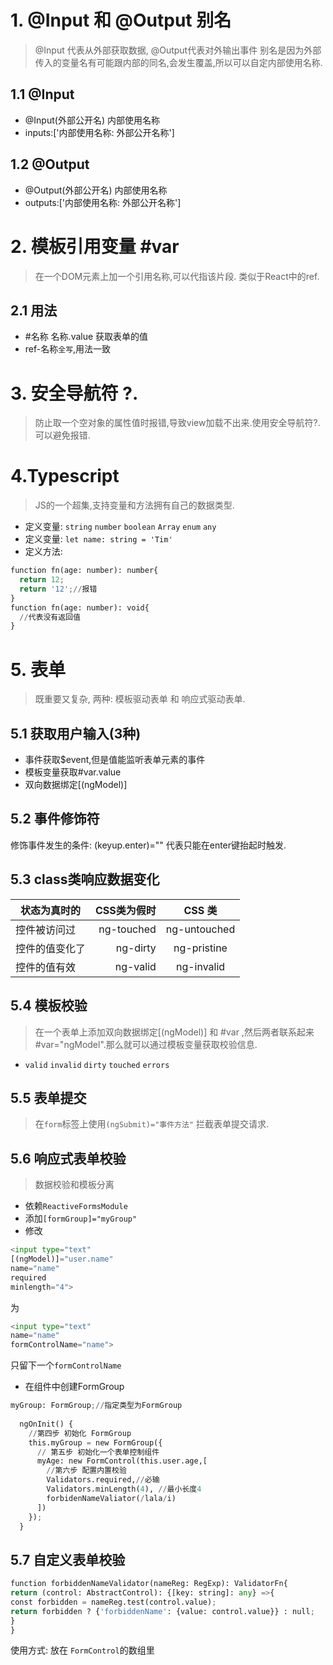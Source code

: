 # 1. @Input 和 @Output 别名
> @Input 代表从外部获取数据, @Output代表对外输出事件
> 别名是因为外部传入的变量名有可能跟内部的同名,会发生覆盖,所以可以自定内部使用名称.
## 1.1 @Input
  * @Input(外部公开名) 内部使用名称
  * inputs:['内部使用名称: 外部公开名称']
## 1.2 @Output
  * @Output(外部公开名) 内部使用名称
  * outputs:['内部使用名称: 外部公开名称']
# 2. 模板引用变量 #var
> 在一个DOM元素上加一个引用名称,可以代指该片段. 类似于React中的ref.
## 2.1 用法
  * #名称 名称.value 获取表单的值
  * ref-名称`全写`,用法一致
# 3. 安全导航符 ?.
> 防止取一个空对象的属性值时报错,导致view加载不出来.使用安全导航符?.可以避免报错.
# 4.Typescript
> JS的一个超集,支持变量和方法拥有自己的数据类型.
* 定义变量:  `string` `number` `boolean` `Array` `enum` `any`
* 定义变量: `let name: string = 'Tim'`
* 定义方法: 
```python
function fn(age: number): number{
  return 12;
  return '12';//报错
}
function fn(age: number): void{
  //代表没有返回值
}
```
# 5. 表单
> 既重要又复杂, 两种: 模板驱动表单 和 响应式驱动表单.
## 5.1 获取用户输入(3种)
* 事件获取$event,但是值能监听表单元素的事件
* 模板变量获取#var.value
* 双向数据绑定[(ngModel)]
## 5.2 事件修饰符
修饰事件发生的条件: (keyup.enter)="" 代表只能在enter键抬起时触发.
## 5.3 class类响应数据变化
| 状态为真时的     | CSS类为假时  |  CSS 类  |
| --------   | -----:  | :----:  |
| 控件被访问过     | ng-touched |  ng-untouched    |
| 控件的值变化了      |   ng-dirty   |  ng-pristine   |
| 控件的值有效        |   ng-valid    |   ng-invalid  |

## 5.4 模板校验
> 在一个表单上添加双向数据绑定[(ngModel)] 和 #var ,然后两者联系起来 #var="ngModel".那么就可以通过模板变量获取校验信息.
* `valid` `invalid` `dirty` `touched` `errors`
## 5.5 表单提交
> 在`form`标签上使用`(ngSubmit)="事件方法"` 拦截表单提交请求.
## 5.6 响应式表单校验
> 数据校验和模板分离
* 依赖`ReactiveFormsModule`
* 添加`[formGroup]="myGroup"`
* 修改 
```python
<input type="text" 
[(ngModel)]="user.name" 
name="name" 
required 
minlength="4">
```
为
```python
<input type="text" 
name="name" 
formControlName="name">
```
只留下一个`formControlName`
* 在组件中创建FormGroup
```python
myGroup: FormGroup;//指定类型为FormGroup
  
  ngOnInit() {
    //第四步 初始化 FormGroup
    this.myGroup = new FormGroup({
      // 第五步 初始化一个表单控制组件
      myAge: new FormControl(this.user.age,[
        //第六步 配置内置校验
        Validators.required,//必输
        Validators.minLength(4), //最小长度4
        forbidenNameValiator(/lala/i)
      ])
    });
  }

```
## 5.7 自定义表单校验
```python
function forbiddenNameValidator(nameReg: RegExp): ValidatorFn{
return (control: AbstractControl): {[key: string]: any} =>{
const forbidden = nameReg.test(control.value);
return forbidden ? {'forbiddenName': {value: control.value}} : null;
}
}
```
使用方式: 放在 `FormControl`的数组里
